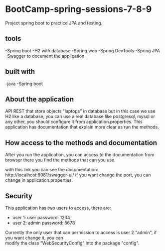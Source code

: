 # BootCamp-spring-sessions-7-8-9

  Project spring boot to practice JPA and testing.
  
## tools

-Spring boot
-H2 with database
-Spring web
-Spring DevTools
-Spring JPA
-Swagger to document the application

## built with 

-java
-Spring boot

## About the application 

API REST that store objects "laptops" in database but in this case we use H2 like a database, 
you can use a real database like postgresql, mysql or any other, you should configure it from
application.properties.
This application has documentation that explain more clear as run the methods.

## How access to the methods and documentation

After you run the application, you can access to the documentation from browser there you find the
methods that can you use.

with this link you can see the documentation: http://localhost:8081/swagger-ui/
if you want change the port, you can change in application.properties.


## Security

This application has two users to access, there are:
 - user 1:
     user 
     password: 1234
 - user 2:
     admin 
     password: 5678

Currently the only user that can permission to access is user 2 "admin", if you want change it, you can  
modify the class "WebSecurityConfig" into the package "config".  

